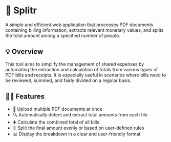 # 💸 Splitr

A simple and efficient web application that processes PDF documents containing billing information, extracts relevant monetary values, and splits the total amount among a specified number of people.

## 💡 Overview

This tool aims to simplify the management of shared expenses by automating the extraction and calculation of totals from various types of PDF bills and receipts. It is especially useful in scenarios where bills need to be reviewed, summed, and fairly divided on a regular basis.

## 👨‍💻 Features

- 📎 Upload multiple PDF documents at once
- 🔍 Automatically detect and extract total amounts from each file
- ➕ Calculate the combined total of all bills
- ➗ Split the final amount evenly or based on user-defined rules
- 📊 Display the breakdown in a clear and user-friendly format

